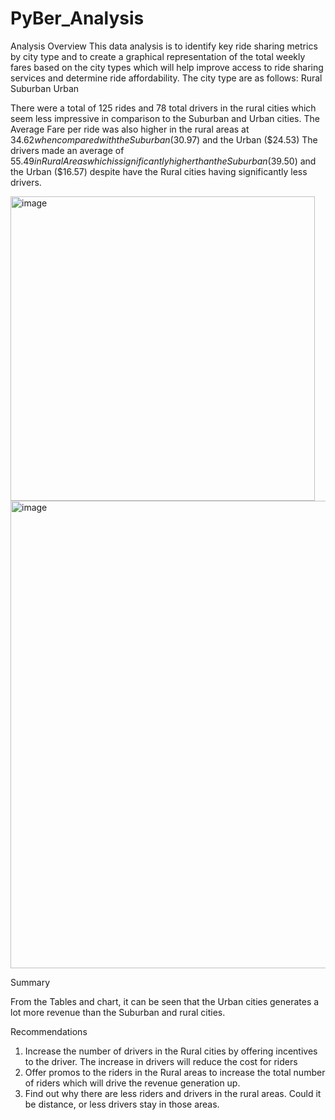 # PyBer_Analysis
Analysis Overview
This data analysis is to identify key ride sharing metrics by city type and to create a graphical representation of the total weekly fares based on the city types which will help improve access to ride sharing services and determine ride affordability.
The city type are as follows:
Rural
Suburban
Urban

There were a total of 125 rides and 78 total drivers in the rural cities which seem less impressive in comparison to the Suburban and Urban cities.
The Average Fare per ride was also higher in the rural areas at $34.62 when compared with the Suburban ($30.97) and the Urban ($24.53)
The drivers made an average of $55.49 in Rural Areas which is significantly higher than the Suburban ($39.50) and the Urban ($16.57) despite have the Rural cities having significantly less drivers.

<img width="487" alt="image" src="https://user-images.githubusercontent.com/92246505/144734458-0ae267c4-bc02-4b8a-bc41-49af1986a867.png">


<img width="748" alt="image" src="https://user-images.githubusercontent.com/92246505/144734354-97ddb2f4-9fef-4965-aec0-1b6e37e18bc6.png">


Summary

From the Tables and chart, it can be seen that the Urban cities generates a lot more revenue than the Suburban and rural cities.

Recommendations

1) Increase the number of drivers in the Rural cities by offering incentives to the driver. The increase in drivers will reduce the cost for riders
2) Offer promos to the riders in the Rural areas to increase the total number of riders which will drive the revenue generation up.
3) Find out why there are less riders and drivers in the rural areas. Could it be distance, or less drivers stay in those areas.
